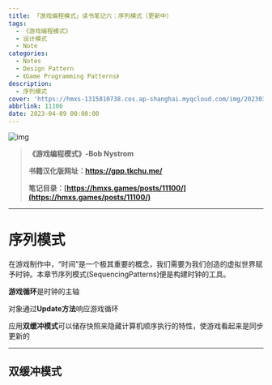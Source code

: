 ```yaml
---
title: 「游戏编程模式」读书笔记六：序列模式（更新中）
tags:
  - 《游戏编程模式》
  - 设计模式
  - Note
categories:
  - Notes
  - Design Pattern
  - 《Game Programming Patterns》
description:
  - 序列模式
cover: 'https://hmxs-1315810738.cos.ap-shanghai.myqcloud.com/img/202303301905867.jpeg'
abbrlink: 11106
date: 2023-04-09 00:00:00
---
```


![img](https://hmxs-1315810738.cos.ap-shanghai.myqcloud.com/img/202304070014396.jpeg)

> **《游戏编程模式》-Bob Nystrom**
>
> **书籍汉化版网址：https://gpp.tkchu.me/**
>
> **笔记目录：[https://hmxs.games/posts/11100/](https://hmxs.games/posts/11100/)**

---

# 序列模式

在游戏制作中，“时间”是一个极其重要的概念，我们需要为我们创造的虚拟世界赋予时钟。本章节序列模式(SequencingPatterns)便是构建时钟的工具。

**游戏循环**是时钟的主轴

对象通过**Update方法**响应游戏循环

应用**双缓冲模式**可以储存快照来隐藏计算机顺序执行的特性，使游戏看起来是同步更新的

---

## 双缓冲模式